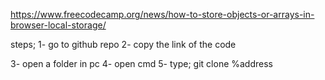 https://www.freecodecamp.org/news/how-to-store-objects-or-arrays-in-browser-local-storage/





steps;
1- go to github repo
2- copy the link of the code

3- open a folder in pc
4- open cmd
5- type; git clone %address